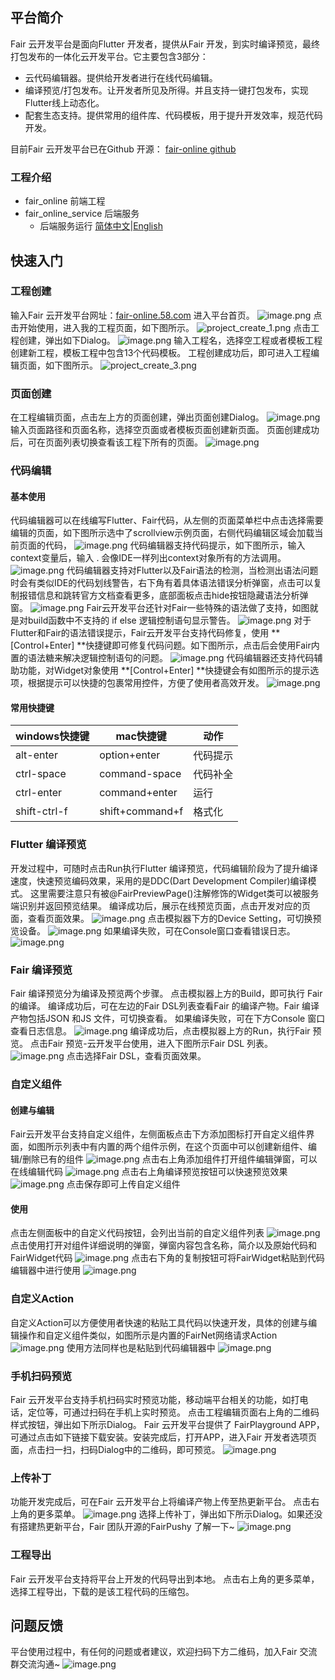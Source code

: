## 平台简介
Fair 云开发平台是面向Flutter 开发者，提供从Fair 开发，到实时编译预览，最终打包发布的一体化云开发平台。它主要包含3部分：

- 云代码编辑器。提供给开发者进行在线代码编辑。
- 编译预览/打包发布。让开发者所见及所得。并且支持一键打包发布，实现Flutter线上动态化。
- 配套生态支持。提供常用的组件库、代码模板，用于提升开发效率，规范代码开发。

目前Fair 云开发平台已在Github 开源：
[fair-online github](https://github.com/wuba/Fair/tree/main/fair_online)
### 工程介绍
- fair_online 前端工程
- fair_online_service 后端服务
    - 后端服务运行 [简体中文](./fair_online_service/README-zh.md)|[English](./fair_online_service/README.md)

## 快速入门
### 工程创建
输入Fair 云开发平台网址：[fair-online.58.com](https://fair-online.58.com/) 进入平台首页。
![image.png](https://cdn.nlark.com/yuque/0/2022/png/27688581/1670482262651-02c5e742-b456-451c-868d-21c50286216a.png#averageHue=%23e0e0c4&clientId=u1192a2c9-fa7f-4&crop=0&crop=0&crop=1&crop=1&from=paste&height=740&id=u84927b35&margin=%5Bobject%20Object%5D&name=image.png&originHeight=1480&originWidth=2870&originalType=binary&ratio=1&rotation=0&showTitle=false&size=351815&status=done&style=none&taskId=uc9224cc8-bdb1-440e-99c8-245069a3a9a&title=&width=1435)
点击开始使用，进入我的工程页面，如下图所示。
![project_create_1.png](https://cdn.nlark.com/yuque/0/2022/png/27688581/1670467602451-79fc005f-b38a-4fcf-a3aa-c1df99c3ba69.png#averageHue=%23121312&clientId=u3751ae5b-051f-4&crop=0&crop=0&crop=1&crop=1&from=ui&id=uc30d8a24&margin=%5Bobject%20Object%5D&name=project_create_1.png&originHeight=1460&originWidth=2860&originalType=binary&ratio=1&rotation=0&showTitle=false&size=533770&status=done&style=none&taskId=u8100bd6f-ba60-46ec-b417-46990dfce8d&title=)
点击工程创建，弹出如下Dialog。
![image.png](https://cdn.nlark.com/yuque/0/2022/png/27688581/1670577565604-babca9c0-ca81-4087-ac94-891ece3387b5.png#averageHue=%232a2c2f&clientId=u1782d64a-9af2-4&crop=0&crop=0&crop=1&crop=1&from=paste&height=633&id=uae8e77b8&margin=%5Bobject%20Object%5D&name=image.png&originHeight=1266&originWidth=1994&originalType=binary&ratio=1&rotation=0&showTitle=false&size=365730&status=done&style=none&taskId=u532c5c7b-b2b5-4aec-a2db-ce3d40296af&title=&width=997)
输入工程名，选择空工程或者模板工程创建新工程，模板工程中包含13个代码模板。
工程创建成功后，即可进入工程编辑页面，如下图所示。
![project_create_3.png](https://cdn.nlark.com/yuque/0/2022/png/27688581/1670468474618-9d5ffb63-f325-4c3c-984f-5048c01da8ae.png#averageHue=%23171d23&clientId=u3751ae5b-051f-4&crop=0&crop=0&crop=1&crop=1&from=ui&id=u07a88724&margin=%5Bobject%20Object%5D&name=project_create_3.png&originHeight=1470&originWidth=2870&originalType=binary&ratio=1&rotation=0&showTitle=false&size=542591&status=done&style=none&taskId=u92ab85d8-7e99-4e3e-b2cb-88740178759&title=)
### 页面创建
在工程编辑页面，点击左上方的页面创建，弹出页面创建Dialog。
![image.png](https://cdn.nlark.com/yuque/0/2022/png/27688581/1670577626362-24ec96c2-2682-4054-9f5d-6820bb26a5fc.png#averageHue=%233d4346&clientId=u1782d64a-9af2-4&crop=0&crop=0&crop=1&crop=1&from=paste&height=638&id=u9e4bcf2e&margin=%5Bobject%20Object%5D&name=image.png&originHeight=1276&originWidth=1988&originalType=binary&ratio=1&rotation=0&showTitle=false&size=1139618&status=done&style=none&taskId=u77dd3609-a818-4fd4-b601-b4463f20b87&title=&width=994)
输入页面路径和页面名称，选择空页面或者模板页面创建新页面。
页面创建成功后，可在页面列表切换查看该工程下所有的页面。
![image.png](https://cdn.nlark.com/yuque/0/2022/png/27688581/1670469509789-cb5b1f56-57f6-4242-bd62-1ec3d6c31e5d.png#averageHue=%23191c1f&clientId=ud981bec8-6e71-4&crop=0&crop=0&crop=1&crop=1&from=paste&height=460&id=ueda749a9&margin=%5Bobject%20Object%5D&name=image.png&originHeight=1322&originWidth=632&originalType=binary&ratio=1&rotation=0&showTitle=false&size=74777&status=done&style=none&taskId=u1e473722-d002-4d16-a77a-05d122b7a77&title=&width=220)
### 代码编辑
#### 基本使用
代码编辑器可以在线编写Flutter、Fair代码，从左侧的页面菜单栏中点击选择需要编辑的页面，如下图所示选中了scrollview示例页面，右侧代码编辑区域会加载当前页面的代码，
![image.png](https://cdn.nlark.com/yuque/0/2022/png/26469391/1670574014734-d96f1041-7c8d-451e-b3f2-3a761c220212.png#averageHue=%23151a20&clientId=u2b0b6c70-d8a1-4&crop=0&crop=0&crop=1&crop=1&from=paste&height=476&id=ua2bf64c4&margin=%5Bobject%20Object%5D&name=image.png&originHeight=1536&originWidth=2220&originalType=binary&ratio=1&rotation=0&showTitle=false&size=496016&status=done&style=none&taskId=u66b26f40-a177-44a1-90fa-a172de81448&title=&width=688)
代码编辑器支持代码提示，如下图所示，输入context变量后，输入 . 会像IDE一样列出context对象所有的方法调用。
![image.png](https://cdn.nlark.com/yuque/0/2022/png/26469391/1670575014201-6b0d6ea7-2618-41a7-a8e3-d19f15fbd6e1.png#averageHue=%2367b981&clientId=u2b0b6c70-d8a1-4&crop=0&crop=0&crop=1&crop=1&from=paste&height=327&id=u4ccfd219&margin=%5Bobject%20Object%5D&name=image.png&originHeight=966&originWidth=1370&originalType=binary&ratio=1&rotation=0&showTitle=false&size=294685&status=done&style=none&taskId=uf9b9b133-3111-4b15-bbcc-033fc5d50bf&title=&width=464)
代码编辑器支持对Flutter以及Fair语法的检测，当检测出语法问题时会有类似IDE的代码划线警告，右下角有着具体语法错误分析弹窗，点击可以复制报错信息和跳转官方文档查看更多，底部面板点击hide按钮隐藏语法分析弹窗。
![image.png](https://cdn.nlark.com/yuque/0/2022/png/26469391/1670574480084-61efb4fe-6a93-4760-97cd-90d54b78c1e9.png#averageHue=%23151c23&clientId=u2b0b6c70-d8a1-4&crop=0&crop=0&crop=1&crop=1&from=paste&height=502&id=ue0004bf1&margin=%5Bobject%20Object%5D&name=image.png&originHeight=1590&originWidth=2184&originalType=binary&ratio=1&rotation=0&showTitle=false&size=512776&status=done&style=none&taskId=u4768985f-6a16-45ad-a14d-3d8e378f681&title=&width=689)
Fair云开发平台还针对Fair一些特殊的语法做了支持，如图就是对build函数中不支持的 if else 逻辑控制语句显示警告。
![image.png](https://cdn.nlark.com/yuque/0/2022/png/26469391/1670574682060-736beb67-2ab2-4eaa-afc6-54b23b498607.png#averageHue=%23111820&clientId=u2b0b6c70-d8a1-4&crop=0&crop=0&crop=1&crop=1&from=paste&height=305&id=u044baeaa&margin=%5Bobject%20Object%5D&name=image.png&originHeight=718&originWidth=1168&originalType=binary&ratio=1&rotation=0&showTitle=false&size=199491&status=done&style=none&taskId=ueee749df-cfd5-4c08-888d-92e4199ffe0&title=&width=496)
对于Flutter和Fair的语法错误提示，Fair云开发平台支持代码修复，使用 **[Control+Enter] **快捷键即可修复代码问题。如下图所示，点击后会使用Fair内置的语法糖来解决逻辑控制语句的问题。
![image.png](https://cdn.nlark.com/yuque/0/2022/png/26469391/1670574758151-6494a6f7-ef0a-493d-8577-5d33dde1a820.png#averageHue=%23131c27&clientId=u2b0b6c70-d8a1-4&crop=0&crop=0&crop=1&crop=1&from=paste&height=335&id=ucf0e20fd&margin=%5Bobject%20Object%5D&name=image.png&originHeight=710&originWidth=1042&originalType=binary&ratio=1&rotation=0&showTitle=false&size=192107&status=done&style=none&taskId=u754e9035-90ff-4473-a361-4e5cb6d1397&title=&width=491)
代码编辑器还支持代码辅助功能，对Widget对象使用 **[Control+Enter] **快捷键会有如图所示的提示选项，根据提示可以快捷的包裹常用控件，方便了使用者高效开发。
![image.png](https://cdn.nlark.com/yuque/0/2022/png/26469391/1670575119066-68e15942-757b-4425-aad5-a5c9c8d4c0d0.png#averageHue=%23131c25&clientId=u2b0b6c70-d8a1-4&crop=0&crop=0&crop=1&crop=1&from=paste&height=499&id=uf4be96da&margin=%5Bobject%20Object%5D&name=image.png&originHeight=928&originWidth=892&originalType=binary&ratio=1&rotation=0&showTitle=false&size=233418&status=done&style=none&taskId=u09241350-56f1-4eb0-8080-a90b3a39127&title=&width=480)
#### 常用快捷键
| **windows**快捷键 | **mac**快捷键 | 动作 |
| --- | --- | --- |
| alt-enter  | option+enter | 代码提示 |
| ctrl-space  | command-space  | 代码补全 |
| ctrl-enter  | command+enter | 运行 |
| shift-ctrl-f  | shift+command+f | 格式化  |

### Flutter 编译预览
开发过程中，可随时点击Run执行Flutter 编译预览，代码编辑阶段为了提升编译速度，快速预览编码效果，采用的是DDC(Dart Development Compiler)编译模式。
这里需要注意只有被@FairPreviewPage()注解修饰的Widget类可以被服务端识别并返回预览结果。
编译成功后，展示在线预览页面，点击开发对应的页面，查看页面效果。
![image.png](https://cdn.nlark.com/yuque/0/2022/png/27688581/1670469777264-d20c4e0a-f0d9-4fce-a6b3-a5b943e9869f.png#averageHue=%23499f88&clientId=ud981bec8-6e71-4&crop=0&crop=0&crop=1&crop=1&from=paste&height=504&id=u469f8545&margin=%5Bobject%20Object%5D&name=image.png&originHeight=1310&originWidth=780&originalType=binary&ratio=1&rotation=0&showTitle=false&size=86889&status=done&style=none&taskId=u2f5c59f8-d415-468f-a4dc-9aacc714749&title=&width=300)
点击模拟器下方的Device Setting，可切换预览设备。
![image.png](https://cdn.nlark.com/yuque/0/2022/png/27688581/1670470149888-1e5cc242-18cc-4600-8e99-92124299ac13.png#averageHue=%23363d3e&clientId=ud981bec8-6e71-4&crop=0&crop=0&crop=1&crop=1&from=paste&height=506&id=u1f7847ce&margin=%5Bobject%20Object%5D&name=image.png&originHeight=1316&originWidth=780&originalType=binary&ratio=1&rotation=0&showTitle=false&size=332480&status=done&style=none&taskId=ubb8585b8-c88b-441e-8617-4da5dbe0dba&title=&width=300)
如果编译失败，可在Console窗口查看错误日志。
![image.png](https://cdn.nlark.com/yuque/0/2022/png/27688581/1670470520632-c990a883-fb2c-4859-95a0-c7f2a7de711b.png#averageHue=%2315181a&clientId=ud981bec8-6e71-4&crop=0&crop=0&crop=1&crop=1&from=paste&height=260&id=u7c9d912d&margin=%5Bobject%20Object%5D&name=image.png&originHeight=520&originWidth=1274&originalType=binary&ratio=1&rotation=0&showTitle=false&size=185891&status=done&style=none&taskId=u7db31c79-c6be-45dd-9235-cf7041b3a38&title=&width=637)
### Fair 编译预览
Fair 编译预览分为编译及预览两个步骤。
点击模拟器上方的Build，即可执行 Fair的编译。
编译成功后，可在左边的Fair DSL列表查看Fair 的编译产物。Fair 编译产物包括JSON 和JS 文件，可切换查看。
如果编译失败，可在下方Console 窗口查看日志信息。
![image.png](https://cdn.nlark.com/yuque/0/2022/png/27688581/1670471071820-4cb091be-50dd-4f7d-ab97-ef604ffeb956.png#averageHue=%23171d23&clientId=u399af36e-dd07-4&crop=0&crop=0&crop=1&crop=1&from=paste&height=735&id=u367fab51&margin=%5Bobject%20Object%5D&name=image.png&originHeight=1470&originWidth=2868&originalType=binary&ratio=1&rotation=0&showTitle=false&size=541539&status=done&style=none&taskId=ubf0e380c-e696-4bb1-8802-bc3e5a7d8ae&title=&width=1434)
编译成功后，点击模拟器上方的Run，执行Fair 预览。
点击Fair 预览-云开发平台使用，进入下图所示Fair DSL 列表。
![image.png](https://cdn.nlark.com/yuque/0/2022/png/27688581/1670482445008-4f8a7777-dc16-4fbb-9fd4-1ec66cffb380.png#averageHue=%236a7e7a&clientId=u1192a2c9-fa7f-4&crop=0&crop=0&crop=1&crop=1&from=paste&height=524&id=u65c2bec0&margin=%5Bobject%20Object%5D&name=image.png&originHeight=1352&originWidth=774&originalType=binary&ratio=1&rotation=0&showTitle=false&size=477362&status=done&style=none&taskId=ufd0a2dde-69b9-4efc-9230-73a5b27acdc&title=&width=300)
点击选择Fair DSL，查看页面效果。
### 自定义组件
#### 创建与编辑
Fair云开发平台支持自定义组件，左侧面板点击下方添加图标打开自定义组件界面，如图所示列表中有内置的两个组件示例，在这个页面中可以创建新组件、编辑/删除已有的组件
![image.png](https://cdn.nlark.com/yuque/0/2022/png/26469391/1670576058503-f5f2ec25-af96-482d-ba1f-3ebc89c47673.png#averageHue=%237b7e6f&clientId=u2b0b6c70-d8a1-4&crop=0&crop=0&crop=1&crop=1&from=paste&height=1144&id=uc0bbcf80&margin=%5Bobject%20Object%5D&name=image.png&originHeight=1144&originWidth=3004&originalType=binary&ratio=1&rotation=0&showTitle=false&size=253673&status=done&style=none&taskId=ud7d3ed6c-e510-4539-b2be-43c28436181&title=&width=3004)
点击右上角添加组件打开组件编辑弹窗，可以在线编辑代码
![image.png](https://cdn.nlark.com/yuque/0/2022/png/26469391/1670576150589-5da9a1ec-75a3-4f3b-895c-69a5f3196798.png#averageHue=%2356aa8b&clientId=u2b0b6c70-d8a1-4&crop=0&crop=0&crop=1&crop=1&from=paste&height=1394&id=ud37b84da&margin=%5Bobject%20Object%5D&name=image.png&originHeight=1394&originWidth=2552&originalType=binary&ratio=1&rotation=0&showTitle=false&size=334013&status=done&style=none&taskId=u45eed972-57c4-47a6-b15e-c9a488efc53&title=&width=2552)
点击右上角编译预览按钮可以快速预览效果
![image.png](https://cdn.nlark.com/yuque/0/2022/png/26469391/1670576368798-e2fbc675-03c3-4f53-ae63-16af3cb250f2.png#averageHue=%23697875&clientId=u2b0b6c70-d8a1-4&crop=0&crop=0&crop=1&crop=1&from=paste&height=1394&id=u2a4f8da6&margin=%5Bobject%20Object%5D&name=image.png&originHeight=1394&originWidth=2492&originalType=binary&ratio=1&rotation=0&showTitle=false&size=976583&status=done&style=none&taskId=ufe959def-eea5-4298-89e3-3ed41a8c006&title=&width=2492)
点击保存即可上传自定义组件
#### 使用
点击左侧面板中的自定义代码按钮，会列出当前的自定义组件列表
![image.png](https://cdn.nlark.com/yuque/0/2022/png/26469391/1670576482199-66639ba5-e9f4-4bd8-82fd-ffab480b2832.png#averageHue=%23191f22&clientId=u2b0b6c70-d8a1-4&crop=0&crop=0&crop=1&crop=1&from=paste&height=400&id=ZsGFI&margin=%5Bobject%20Object%5D&name=image.png&originHeight=1062&originWidth=1078&originalType=binary&ratio=1&rotation=0&showTitle=false&size=194634&status=done&style=none&taskId=ucd5bb2d2-ed37-407a-8037-c923c54181d&title=&width=406)
点击使用打开对组件详细说明的弹窗，弹窗内容包含名称，简介以及原始代码和FairWidget代码
![image.png](https://cdn.nlark.com/yuque/0/2022/png/26469391/1670576559205-13b77957-fb65-4a4c-b4a5-767ab82f63ed.png#averageHue=%2313191e&clientId=u2b0b6c70-d8a1-4&crop=0&crop=0&crop=1&crop=1&from=paste&height=459&id=u93443e8b&margin=%5Bobject%20Object%5D&name=image.png&originHeight=1490&originWidth=2478&originalType=binary&ratio=1&rotation=0&showTitle=false&size=415827&status=done&style=none&taskId=uc8dc09b9-9614-47eb-bca7-b0af7cfc608&title=&width=764)
点击右下角的复制按钮可将FairWidget粘贴到代码编辑器中进行使用
![image.png](https://cdn.nlark.com/yuque/0/2022/png/26469391/1670576661723-38f2c605-97ba-48e6-87e8-c8c72260eb4f.png#averageHue=%23111820&clientId=u2b0b6c70-d8a1-4&crop=0&crop=0&crop=1&crop=1&from=paste&height=205&id=u2ea0b304&margin=%5Bobject%20Object%5D&name=image.png&originHeight=494&originWidth=1342&originalType=binary&ratio=1&rotation=0&showTitle=false&size=101127&status=done&style=none&taskId=uddab071d-c7ee-46ab-b1c3-91c25b53afc&title=&width=556)
### 自定义Action
自定义Action可以方便使用者快速的粘贴工具代码以快速开发，具体的创建与编辑操作和自定义组件类似，如图所示是内置的FairNet网络请求Action
![image.png](https://cdn.nlark.com/yuque/0/2022/png/26469391/1670576790410-04089a26-2d20-4f9d-8043-3aad9daed1d2.png#averageHue=%23191c1d&clientId=u2b0b6c70-d8a1-4&crop=0&crop=0&crop=1&crop=1&from=paste&height=938&id=udcd28f21&margin=%5Bobject%20Object%5D&name=image.png&originHeight=938&originWidth=2966&originalType=binary&ratio=1&rotation=0&showTitle=false&size=125614&status=done&style=none&taskId=ue73be283-41ba-42d2-b5d7-0faa65a5d5e&title=&width=2966)
使用方法同样也是粘贴到代码编辑器中
![image.png](https://cdn.nlark.com/yuque/0/2022/png/26469391/1670576818782-7defb6c9-8fbd-42bf-9cc7-62b1262cf64d.png#averageHue=%23141b21&clientId=u2b0b6c70-d8a1-4&crop=0&crop=0&crop=1&crop=1&from=paste&height=1492&id=u185307aa&margin=%5Bobject%20Object%5D&name=image.png&originHeight=1492&originWidth=1948&originalType=binary&ratio=1&rotation=0&showTitle=false&size=424729&status=done&style=none&taskId=ue6d7b6d5-a1db-4bde-b0a3-6d538891a40&title=&width=1948)
### 手机扫码预览
Fair 云开发平台支持手机扫码实时预览功能，移动端平台相关的功能，如打电话，定位等，可通过扫码在手机上实时预览。
点击工程编辑页面右上角的二维码样式按钮，弹出如下所示Dialog。
Fair 云开发平台提供了 FairPlayground APP，可通过点击如下链接下载安装。安装完成后，打开APP，进入Fair 开发者选项页面，点击扫一扫，扫码Dialog中的二维码，即可预览。
![image.png](https://cdn.nlark.com/yuque/0/2022/png/27688581/1670577731073-b1792ccb-c1d3-4cb9-8278-c9d973a59e13.png#averageHue=%23223831&clientId=u1782d64a-9af2-4&crop=0&crop=0&crop=1&crop=1&from=paste&height=593&id=u869a14bb&margin=%5Bobject%20Object%5D&name=image.png&originHeight=1186&originWidth=1430&originalType=binary&ratio=1&rotation=0&showTitle=false&size=416480&status=done&style=none&taskId=ua2e7c8f0-eb80-43e4-8a09-8e8649551ef&title=&width=715)
### 上传补丁
功能开发完成后，可在Fair 云开发平台上将编译产物上传至热更新平台。
点击右上角的更多菜单。
![image.png](https://cdn.nlark.com/yuque/0/2022/png/27688581/1670470729695-f6b5769d-e7b7-4956-8d59-29b90c5346c5.png#averageHue=%23292d31&clientId=ud981bec8-6e71-4&crop=0&crop=0&crop=1&crop=1&from=paste&height=138&id=ubfd5eb4e&margin=%5Bobject%20Object%5D&name=image.png&originHeight=276&originWidth=382&originalType=binary&ratio=1&rotation=0&showTitle=false&size=48598&status=done&style=none&taskId=ub5825c0b-f4fc-45e4-a34e-6fea5ec29eb&title=&width=191)
选择上传补丁，弹出如下所示Dialog。如果还没有搭建热更新平台，Fair 团队开源的FairPushy 了解一下~
![image.png](https://cdn.nlark.com/yuque/0/2022/png/27688581/1670577769927-79e10c7d-7132-4bf3-93be-0fa4d49f5342.png#averageHue=%23191d1d&clientId=u1782d64a-9af2-4&crop=0&crop=0&crop=1&crop=1&from=paste&height=520&id=u1f04b808&margin=%5Bobject%20Object%5D&name=image.png&originHeight=1040&originWidth=1992&originalType=binary&ratio=1&rotation=0&showTitle=false&size=107655&status=done&style=none&taskId=u46ae0af6-63ee-466a-8542-81f726ca70a&title=&width=996)
### 工程导出
Fair 云开发平台支持将平台上开发的代码导出到本地。
点击右上角的更多菜单，选择工程导出，下载的是该工程代码的压缩包。
## 问题反馈
平台使用过程中，有任何的问题或者建议，欢迎扫码下方二维码，加入Fair 交流群交流沟通~
![image.png](https://cdn.nlark.com/yuque/0/2022/png/27688581/1670482744949-e30112ad-d713-4ece-9eca-6be10c632e62.png#averageHue=%23c0c0c0&clientId=u71d61e07-a467-4&crop=0&crop=0&crop=1&crop=1&from=paste&height=463&id=u6ee47917&margin=%5Bobject%20Object%5D&name=image.png&originHeight=926&originWidth=720&originalType=binary&ratio=1&rotation=0&showTitle=false&size=2004403&status=done&style=none&taskId=u5d12e1b4-a80b-4b8f-935b-1dcad769081&title=&width=360)


